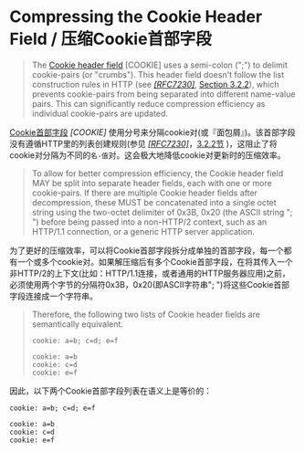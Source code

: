 # Compressing the Cookie Header Field / 压缩Cookie首部字段
> The [Cookie header field](http://httpwg.org/specs/rfc7540.html#COOKIE) [COOKIE] uses a semi-colon (";") to delimit cookie-pairs (or "crumbs"). This header field doesn't follow the list construction rules in HTTP (see [*[RFC7230]*](http://httpwg.org/specs/rfc7540.html#RFC7230), [Section 3.2.2](http://httpwg.org/specs/rfc7230.html#field.order)), which prevents cookie-pairs from being separated into different name-value pairs. This can significantly reduce compression efficiency as individual cookie-pairs are updated.

[Cookie首部字段](http://httpwg.org/specs/rfc7540.html#COOKIE) *[COOKIE]* 使用分号来分隔cookie对(或『面包屑』)。该首部字段没有遵循HTTP里的列表创建规则(参见 [*[RFC7230]*](http://httpwg.org/specs/rfc7540.html#RFC7230)，[3.2.2节](http://httpwg.org/specs/rfc7230.html#field.order) )，这阻止了将cookie对分隔为不同的`名-值`对。这会极大地降低cookie对更新时的压缩效率。


> To allow for better compression efficiency, the Cookie header field MAY be split into separate header fields, each with one or more cookie-pairs. If there are multiple Cookie header fields after decompression, these MUST be concatenated into a single octet string using the two-octet delimiter of 0x3B, 0x20 (the ASCII string "; ") before being passed into a non-HTTP/2 context, such as an HTTP/1.1 connection, or a generic HTTP server application.

为了更好的压缩效率，可以将Cookie首部字段拆分成单独的首部字段，每一个都有一个或多个cookie对。如果解压缩后有多个Cookie首部字段，在将其传入一个非HTTP/2的上下文(比如：HTTP/1.1连接，或者通用的HTTP服务器应用)之前，必须使用两个字节的分隔符0x3B，0x20(即ASCII字符串"; ")将这些Cookie首部字段连接成一个字符串。


> Therefore, the following two lists of Cookie header fields are semantically equivalent.
> 
> ```
> cookie: a=b; c=d; e=f
> 
> cookie: a=b
> cookie: c=d
> cookie: e=f
> ```

因此，以下两个Cookie首部字段列表在语义上是等价的：

```
cookie: a=b; c=d; e=f

cookie: a=b
cookie: c=d
cookie: e=f
```
